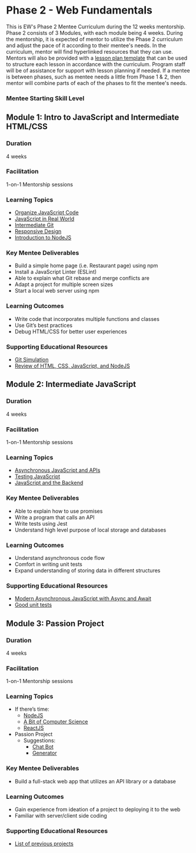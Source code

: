 # Phase 2 - Web Fundamentals

This is EW's Phase 2 Mentee Curriculum during the 12 weeks mentorship.
Phase 2 consists of 3 Modules, with each module being 4 weeks. During the mentorship, it is expected of mentor to utilize the Phase 2 curriculum and adjust the pace of it according to their mentee's needs. In the curriculum, mentor will find hyperlinked resources that they can use. Mentors will also be provided with a [lesson plan template](https://docs.google.com/document/d/1zxx33pMIud3dbVyI-OS6yUb64AkhTxDSpJbNCj7lftE/edit) that can be used to structure each lesson in accordance with the curriculum. Program staff will be of assistance for support with lesson planning if needed. If a mentee is between phases, such as mentee needs a little from Phase 1 & 2, then mentor will combine parts of each of the phases to fit the mentee's needs.

### Mentee Starting Skill Level


## Module 1: Intro to JavaScript and Intermediate HTML/CSS

### Duration
4 weeks

### Facilitation
1-on-1 Mentorship sessions

### Learning Topics
* [Organize JavaScript Code](https://www.theodinproject.com/paths/full-stack-javascript/courses/javascript#organizing-your-javascript-code)
* [JavaScript in Real World](https://www.theodinproject.com/paths/full-stack-javascript/courses/javascript#javascript-in-the-real-world)
* [Intermediate Git](https://www.theodinproject.com/paths/full-stack-javascript/courses/javascript#intermediate-git)
* [Responsive Design](https://www.theodinproject.com/paths/full-stack-javascript/courses/advanced-html-and-css#responsive-design)
* [Introduction to NodeJS](https://www.theodinproject.com/paths/full-stack-javascript/courses/nodejs#introduction-to-nodejs)

### Key Mentee Deliverables 
* Build a simple home page (i.e. Restaurant page) using npm
* Install a JavaScript Linter (ESLint)
* Able to explain what Git rebase and merge conflicts are
* Adapt a project for multiple screen sizes
* Start a local web server using npm

### Learning Outcomes
* Write code that incorporates multiple functions and classes
* Use Git’s best practices
* Debug HTML/CSS for better user experiences

### Supporting Educational Resources
* [Git Simulation](https://learngitbranching.js.org/)
* [Review of HTML, CSS, JavaScript, and NodeJS](https://blog.glitch.com/post/website-starter-kit)

## Module 2: Intermediate JavaScript

### Duration
4 weeks

### Facilitation
1-on-1 Mentorship sessions

### Learning Topics
* [Asynchronous JavaScript and APIs](https://www.theodinproject.com/paths/full-stack-javascript/courses/javascript#asynchronous-javascript-and-apis)
* [Testing JavaScript](https://www.theodinproject.com/paths/full-stack-javascript/courses/javascript#testing-javascript)
* [JavaScript and the Backend](https://www.theodinproject.com/paths/full-stack-javascript/courses/javascript#javascript-and-the-backend)

### Key Mentee Deliverables 
* Able to explain how to use promises
* Write a program that calls an API
* Write tests using Jest
* Understand high level purpose of local storage and databases

### Learning Outcomes
* Understand asynchronous code flow
* Comfort in writing unit tests
* Expand understanding of storing data in different structures

### Supporting Educational Resources
* [Modern Asynchronous JavaScript with Async and Await](https://nodejs.dev/learn/modern-asynchronous-javascript-with-async-and-await)
* [Good unit tests](https://leanylabs.com/blog/good-unit-tests/)


## Module 3: Passion Project

### Duration
4 weeks

### Facilitation
1-on-1 Mentorship sessions

### Learning Topics
* If there’s time:
    * [NodeJS](https://www.theodinproject.com/paths/full-stack-javascript/courses/nodejs)
    * [A Bit of Computer Science](https://www.theodinproject.com/paths/full-stack-javascript/courses/javascript#a-bit-of-computer-science)
    * [ReactJS](https://www.theodinproject.com/paths/full-stack-javascript/courses/javascript#react-js)
* Passion Project
    * Suggestions:
        * [Chat Bot](https://emergentworks.github.io/curriculum/webdev/projectTemplates/chatbot/)
        * [Generator](https://emergentworks.github.io/curriculum/webdev/projectTemplates/generator/)

### Key Mentee Deliverables 
* Build a full-stack web app that utilizes an API library or a database

### Learning Outcomes
* Gain experience from ideation of a project to deploying it to the web
* Familiar with server/client side coding

### Supporting Educational Resources
* [List of previous projects](https://docs.google.com/document/d/1T_nsVjcdX8ISGTS97GXbvLPcJg_Fj0Bk4GvXMAYAnfI/edit?usp=sharing)

